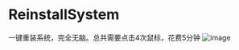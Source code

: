 # ReinstallSystem
一键重装系统，完全无脑。总共需要点击4次鼠标，花费5分钟
![image]([https://github.com/lexsaints/powershell/blob/master/IMG/ps2.png](https://github.com/XiaY-Summer/ReinstallSystem/blob/main/App.png))
